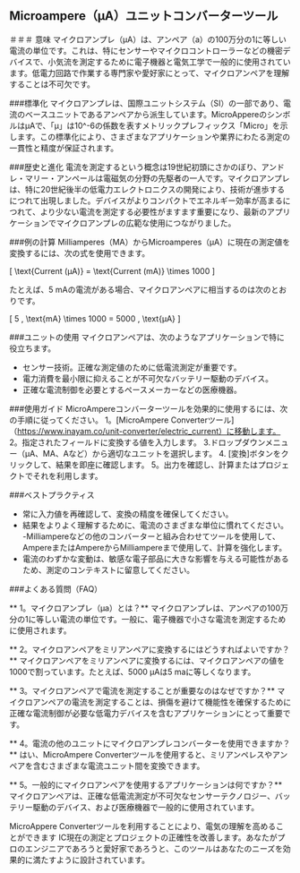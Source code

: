 ## Microampere（µA）ユニットコンバーターツール

＃＃＃ 意味
マイクロアンプレ（µA）は、アンペア（a）の100万分の1に等しい電流の単位です。これは、特にセンサーやマイクロコントローラーなどの機密デバイスで、小気流を測定するために電子機器と電気工学で一般的に使用されています。低電力回路で作業する専門家や愛好家にとって、マイクロアンペアを理解することは不可欠です。

###標準化
マイクロアンプレは、国際ユニットシステム（SI）の一部であり、電流のベースユニットであるアンペアから派生しています。MicroAppereのシンボルはµAで、「µ」は10^-6の係数を表すメトリックプレフィックス「Micro」を示します。この標準化により、さまざまなアプリケーションや業界にわたる測定の一貫性と精度が保証されます。

###歴史と進化
電流を測定するという概念は19世紀初頭にさかのぼり、アンドレ・マリー・アンペールは電磁気の分野の先駆者の一人です。マイクロアンプレは、特に20世紀後半の低電力エレクトロニクスの開発により、技術が進歩するにつれて出現しました。デバイスがよりコンパクトでエネルギー効率が高まるにつれて、より少ない電流を測定する必要性がますます重要になり、最新のアプリケーションでマイクロアンプレの広範な使用につながりました。

###例の計算
Milliamperes（MA）からMicroamperes（µA）に現在の測定値を変換するには、次の式を使用できます。

\[ \text{Current (µA)} = \text{Current (mA)} \times 1000 \]

たとえば、5 mAの電流がある場合、マイクロアンペアに相当するのは次のとおりです。

\[ 5 \, \text{mA} \times 1000 = 5000 \, \text{µA} \]

###ユニットの使用
マイクロアンペアは、次のようなアプリケーションで特に役立ちます。
- センサー技術。正確な測定値のために低電流測定が重要です。
- 電力消費を最小限に抑えることが不可欠なバッテリー駆動のデバイス。
- 正確な電流制御を必要とするペースメーカーなどの医療機器。

###使用ガイド
MicroAmpereコンバーターツールを効果的に使用するには、次の手順に従ってください。
1。[MicroAmpere Converterツール]（https://www.inayam.co/unit-converter/electric_current）に移動します。
2。指定されたフィールドに変換する値を入力します。
3.ドロップダウンメニュー（µA、MA、Aなど）から適切なユニットを選択します。
4. [変換]ボタンをクリックして、結果を即座に確認します。
5。出力を確認し、計算またはプロジェクトでそれを利用します。

###ベストプラクティス
- 常に入力値を再確認して、変換の精度を確保してください。
- 結果をよりよく理解するために、電流のさまざまな単位に慣れてください。
-Milliampereなどの他のコンバーターと組み合わせてツールを使用して、AmpereまたはAmpereからMilliampereまで使用して、計算を強化します。
- 電流のわずかな変動は、敏感な電子部品に大きな影響を与える可能性があるため、測定のコンテキストに留意してください。

###よくある質問（FAQ）

** 1。マイクロアンプレ（µa）とは？**
マイクロアンプレは、アンペアの100万分の1に等しい電流の単位です。一般に、電子機器で小さな電流を測定するために使用されます。

** 2。マイクロアンペアをミリアンペアに変換するにはどうすればよいですか？**
マイクロアンペアをミリアンペアに変換するには、マイクロアンペアの値を1000で割っています。たとえば、5000 µAは5 maに等しくなります。

** 3。マイクロアンペアで電流を測定することが重要なのはなぜですか？**
マイクロアンペアの電流を測定することは、損傷を避けて機能性を確保するために正確な電流制御が必要な低電力デバイスを含むアプリケーションにとって重要です。

** 4。電流の他のユニットにマイクロアンプレコンバーターを使用できますか？**
はい、MicroAmpere Converterツールを使用すると、ミリアンペレスやアンペアを含むさまざまな電流ユニット間を変換できます。

** 5。一般的にマイクロアンペアを使用するアプリケーションは何ですか？**
マイクロアンペアは、正確な低電流測定が不可欠なセンサーテクノロジー、バッテリー駆動のデバイス、および医療機器で一般的に使用されています。

MicroAppere Converterツールを利用することにより、電気の理解を高めることができます IC現在の測定とプロジェクトの正確性を改善します。あなたがプロのエンジニアであろうと愛好家であろうと、このツールはあなたのニーズを効果的に満たすように設計されています。